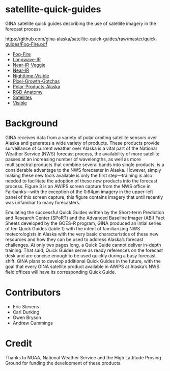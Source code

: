 # satellite-quick-guides

GINA satellite quick guides describing the use of satellite imagery in the forecast process

https://github.com/gina-alaska/satellite-quick-guides/raw/master/quick-guides/Fog-Fire.pdf

* [Fog-Fire](/gina-alaska/satellite-quick-guides/raw/master/quick-guides/Fog-Fire.pdf)
* [Longwave-IR](/gina-alaska/satellite-quick-guides/raw/master/quick-guides/Longwave-IR.pdf)
* [Near-IR-Veggie](/gina-alaska/satellite-quick-guides/raw/master/quick-guides/Near-IR-Veggie.pdf)
* [Near-IR](/gina-alaska/satellite-quick-guides/raw/master/quick-guides/Near-IR.pdf)
* [Nighttime-Visible](/gina-alaska/satellite-quick-guides/raw/master/quick-guides/Nighttime-Visible.pdf)
* [Pixel-Growth-Gotchas](/gina-alaska/satellite-quick-guides/raw/master/quick-guides/Pixel-Growth-Gotchas.pdf)
* [Polar-Products-Alaska](/gina-alaska/satellite-quick-guides/raw/master/quick-guides/Polar-Products-Alaska.pdf)
* [RGB-Anatomy](/gina-alaska/satellite-quick-guides/raw/master/quick-guides/RGB-Anatomy.pdf)
* [Satellites](/gina-alaska/satellite-quick-guides/raw/master/quick-guides/Satellites.pdf)
* [Visible](/gina-alaska/satellite-quick-guides/raw/master/quick-guides/Visible.pdf)

# Background 

GINA receives data from a variety of polar orbiting satellite sensors over Alaska and generates a wide variety of products.  These products provide surveillance of current weather over Alaska is a vital part of the National Weather Service (NWS) forecast process, the availability of more satellite passes at an increasing number of wavelengths, as well as more multispectral products that combine several bands into single products, is a considerable advantage to the NWS forecaster in Alaska.  However, simply making these new tools available is only the first step—training is also needed to facilitate the adoption of these new products into the forecast process.  Figure 3 is an AWIPS screen capture from the NWS office in Fairbanks—with the exception of the 0.64µm imagery in the upper-left panel of this screen capture, this figure contains imagery that until recently was unfamiliar to many forecasters.

Emulating the successful Quick Guides written by the Short-term Prediction and Research Center (SPoRT) and the Advanced Baseline Imager (ABI) Fact Sheets developed by the GOES-R program, GINA produced an intial series of ten Quick Guides (table 1) with the intent of familiarizing NWS meteorologists in Alaska with the very basic characteristics of these new resources and how they can be used to address Alaska’s forecast challenges.  At only two pages long, a Quick Guide cannot deliver in-depth training.  That said, Quick Guides serve as ready references on the forecast desk and are concise enough to be used quickly during a busy forecast shift.   GINA plans to develop additional Quick Guides in the future, with the goal that every GINA satellite product available in AWIPS at Alaska’s NWS field offices will have its corresponding Quick Guide. 

# Contributors

* Eric Stevens
* Carl Durking
* Gwen Bryson
* Andrew Cummings

# Credit

Thanks to NOAA, National Weather Service and the High Lattitude Proving Ground for funding the development of these products.  

